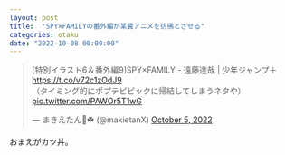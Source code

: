 ```yaml
---
layout: post
title:  "SPY×FAMILYの番外編が某糞アニメを彷彿とさせる"
categories: otaku
date: "2022-10-08 00:00:00"
---
```


<blockquote class="twitter-tweet tw-align-center"><p lang="ja" dir="ltr">[特別イラスト6＆番外編9]SPY×FAMILY - 遠藤達哉 | 少年ジャンプ＋ <a href="https://t.co/v72c1zOdJ9">https://t.co/v72c1zOdJ9</a> <br>（タイミング的にポプテピピックに帰結してしまうネタや） <a href="https://t.co/PAWOr5T1wG">pic.twitter.com/PAWOr5T1wG</a></p>&mdash; まきえたん🥦☘️ (@makietanX) <a href="https://twitter.com/makietanX/status/1577512562606112769?ref_src=twsrc%5Etfw">October 5, 2022</a></blockquote> <script async src="https://platform.twitter.com/widgets.js" charset="utf-8"></script>

おまえがカツ丼。
